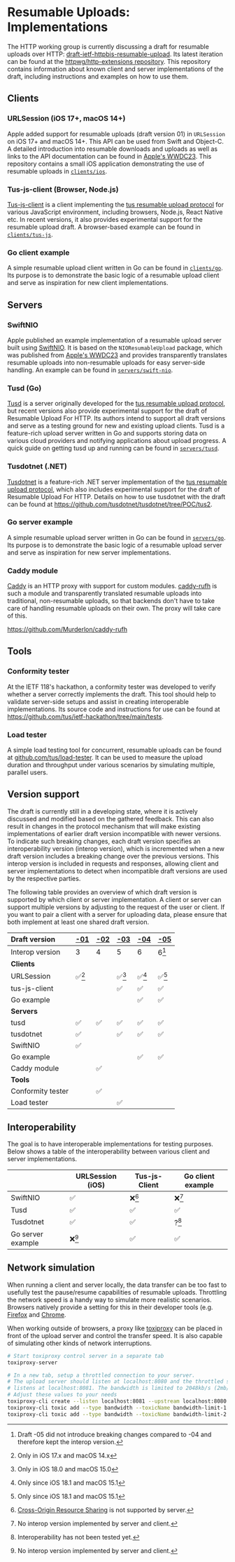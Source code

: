 # Resumable Uploads: Implementations

The HTTP working group is currently discussing a draft for resumable uploads over HTTP: [draft-ietf-httpbis-resumable-upload](https://datatracker.ietf.org/doc/draft-ietf-httpbis-resumable-upload/). Its latest iteration can be found at the [httpwg/http-extensions repository](https://github.com/httpwg/http-extensions/blob/main/draft-ietf-httpbis-resumable-upload.md). This repository contains information about known client and server implementations of the draft, including instructions and examples on how to use them.

## Clients

### URLSession (iOS 17+, macOS 14+)

Apple added support for resumable uploads (draft version 01) in `URLSession` on iOS 17+ and macOS 14+. This API can be used from Swift and Object-C. A detailed introduction into resumable downloads and uploads as well as links to the API documentation can be found in [Apple's WWDC23](https://developer.apple.com/videos/play/wwdc2023/10006/). This repository contains a small iOS application demonstrating the use of resumable uploads in [`clients/ios`](/clients/ios/).

### Tus-js-client (Browser, Node.js)

[Tus-js-client](https://github.com/tus/tus-js-client) is a client implementing the [tus resumable upload protocol](https://tus.io) for various JavaScript environment, including browsers, Node.js, React Native etc. In recent versions, it also provides experimental support for the resumable upload draft. A browser-based example can be found in [`clients/tus-js`](/clients/tus-js/).

### Go client example

A simple resumable upload client written in Go can be found in [`clients/go`](/clients/go/). Its purpose is to demonstrate the basic logic of a resumable upload client and serve as inspiration for new client implementations.

## Servers

### SwiftNIO

Apple published an example implementation of a resumable upload server built using [SwiftNIO](https://opensource.apple.com/projects/swiftnio/). It is based on the `NIOResumableUpload` package, which was published from [Apple's WWDC23](https://developer.apple.com/videos/play/wwdc2023/10006/) and provides transparently translates resumable uploads into non-resumable uploads for easy server-side handling. An example can be found in [`servers/swift-nio`](/servers/swift-nio/).

### Tusd (Go)

[Tusd](https://tus.github.io/tusd/) is a server originally developed for the [tus resumable upload protocol](https://tus.io), but recent versions also provide experimental support for the draft of Resumable Upload For HTTP. Its authors intend to support all draft versions and serve as a testing ground for new and existing upload clients. Tusd is a feature-rich upload server written in Go and supports storing data on various cloud providers and notifying applications about upload progress. A quick guide on getting tusd up and running can be found in [`servers/tusd`](/servers/tusd/).

### Tusdotnet (.NET)

[Tusdotnet](https://github.com/tusdotnet/tusdotnet/) is a feature-rich .NET server implementation of the [tus resumable upload protocol](https://tus.io), which also includes experimental support for the draft of Resumable Upload For HTTP. Details on how to use tusdotnet with the draft can be found at https://github.com/tusdotnet/tusdotnet/tree/POC/tus2.

### Go server example

A simple resumable upload server written in Go can be found in [`servers/go`](/servers/go/). Its purpose is to demonstrate the basic logic of a resumable upload server and serve as inspiration for new server implementations.

### Caddy module

[Caddy](https://caddyserver.com/) is an HTTP proxy with support for custom modules. [caddy-rufh](https://github.com/Murderlon/caddy-rufh) is such a module and transparently translated resumable uploads into traditional, non-resumable uploads, so that backends don't have to take care of handling resumable uploads on their own. The proxy will take care of this.

https://github.com/Murderlon/caddy-rufh

## Tools

### Conformity tester

At the IETF 118's hackathon, a conformity tester was developed to verify whether a server correctly implements the draft. This tool should help to validate server-side setups and assist in creating interoperable implementations. Its source code and instructions for use can be found at https://github.com/tus/ietf-hackathon/tree/main/tests.

### Load tester

A simple load testing tool for concurrent, resumable uploads can be found at [github.com/tus/load-tester](https://github.com/tus/load-tester). It can be used to measure the upload duration and throughput under various scenarios by simulating multiple, parallel users.

## Version support

The draft is currently still in a developing state, where it is actively discussed and modified based on the gathered feedback. This can also result in changes in the protocol mechanism that will make existing implementations of earlier draft version incompatible with newer versions. To indicate such breaking changes, each draft version specifies an interoperability version (interop version), which is incremented when a new draft version includes a breaking change over the previous versions. This interop version is included in requests and responses, allowing client and server implementations to detect when incompatible draft versions are used by the respective parties.

The following table provides an overview of which draft version is supported by which client or server implementation. A client or server can support multiple versions by adjusting to the request of the user or client. If you want to pair a client with a server for uploading data, please ensure that both implement at least one shared draft version.

| Draft version     | [-01](https://datatracker.ietf.org/doc/html/draft-ietf-httpbis-resumable-upload-01) | [-02](https://datatracker.ietf.org/doc/html/draft-ietf-httpbis-resumable-upload-02) | [-03](https://datatracker.ietf.org/doc/html/draft-ietf-httpbis-resumable-upload-03) |[-04](https://datatracker.ietf.org/doc/html/draft-ietf-httpbis-resumable-upload-04)|[-05](https://datatracker.ietf.org/doc/html/draft-ietf-httpbis-resumable-upload-05)|
|:------------------|----|----|----|----|-------|
| Interop version   | 3  | 4  | 5  | 6  | 6[^4] |
| **Clients**       |    |    |    |    |       |
| URLSession        | ✅[^5] | | ✅[^6] | ✅[^7] | ✅[^7] |
| tus-js-client     |    |    | ✅ | ✅  | ✅    |
| Go example        |    |    |    | ✅ | ✅    |
| **Servers**       |    |    |    |    |       |
| tusd              | ✅ | ✅ | ✅ | ✅  | ✅    |
| tusdotnet         | ✅ |    | ✅ | ✅ | ✅    |
| SwiftNIO          | ✅ |    |    |    |       |
| Go example        |    |    |    | ✅ | ✅    |
| Caddy module      |    | ✅ |    |    |       |
| **Tools**         |    |    |    |    |       |
| Conformity tester |    | ✅ |    |    |       |
| Load tester       |    |    | ✅ |    |       |

[^4]: Draft -05 did not introduce breaking changes compared to -04 and therefore kept the interop version.
[^5]: Only in iOS 17.x and macOS 14.x
[^6]: Only in iOS 18.0 and macOS 15.0
[^7]: Only since iOS 18.1 and macOS 15.1

## Interoperability

The goal is to have interoperable implementations for testing purposes. Below shows a table of the interoperability between various client and server implementations.

|                   | URLSession (iOS) | Tus-js-Client | Go client example |
|-------------------|------------------|---------------|-------------------|
| SwiftNIO          | ✅               | ❌[^3]        | ❌[^1]            |
| Tusd              | ✅               | ✅            | ✅                |
| Tusdotnet         | ✅               | ✅            | ?[^2]             |
| Go server example | ❌[^1]           | ✅            | ✅                |

[^1]: No interop version implemented by server and client.
[^2]: Interoperability has not been tested yet.
[^3]: [Cross-Origin Resource Sharing](https://developer.mozilla.org/en-US/docs/Web/HTTP/CORS) is not supported by server.

## Network simulation

When running a client and server locally, the data transfer can be too fast to usefully test the pause/resume capabilities of resumable uploads. Throttling the network speed is a handy way to simulate more realistic scenarios. Browsers natively provide a setting for this in their developer tools (e.g. [Firefox](https://firefox-source-docs.mozilla.org/devtools-user/network_monitor/throttling/index.html) and [Chrome](https://developer.chrome.com/docs/devtools/settings/throttling/).

When working outside of browsers, a proxy like [toxiproxy](https://github.com/Shopify/toxiproxy) can be placed in front of the upload server and control the transfer speed. It is also capable of simulating other kinds of network interruptions.

```bash
# Start toxiproxy control server in a separate tab
toxiproxy-server

# In a new tab, setup a throttled connection to your server.
# The upload server should listen at localhost:8080 and the throttled server
# listens at localhost:8081. The bandwidth is limited to 2048kb/s (2mb/s).
# Adjust these values to your needs
toxiproxy-cli create --listen localhost:8081 --upstream localhost:8080 upload-server
toxiproxy-cli toxic add --type bandwidth --toxicName bandwidth-limit-1 --downstream --attribute rate=2048 upload-server
toxiproxy-cli toxic add --type bandwidth --toxicName bandwidth-limit-2 --upstream --attribute rate=2048 upload-server
```
